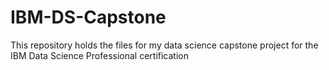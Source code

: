 # IBM-DS-Capstone
This repository holds the files for my data science capstone project for the IBM Data Science Professional certification
